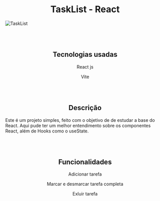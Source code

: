 
<h1 align='center'>TaskList - React</h1>

![TaskList](https://user-images.githubusercontent.com/50679370/177842214-02339621-6e74-4aa6-b6a2-c41f3851532e.gif)

<br>
<br>

<div align='center'>
  <h2>Tecnologias usadas</h2>
  
   <p>React js</p>
   <p>Vite</p>
</div>

<br>
<br>

<div align='center'>
  <h2>Descrição</h2>
  
  <p align='left'>
    Este é um projeto simples, feito com o objetivo de de estudar a base do React. 
    Aqui pude ter um melhor entendimento sobre os componentes React, além de Hooks como o useState.
  </p>
</div>
<br>
<br>
<div align='center'>
  <h2>Funcionalidades</h2>

  <p>Adicionar tarefa</p>
  <p>Marcar e desmarcar tarefa completa</p>
  <p>Exluir tarefa</p>
</div>
